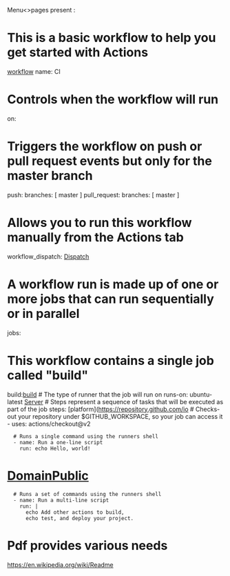 Menu<>pages
present : 
# This is a basic workflow to help you get started with Actions
[workflow](workflow.json)
name: CI

# Controls when the workflow will run
on:
  # Triggers the workflow on push or pull request events but only for the master branch
  push:
    branches: [ master ]
  pull_request:
    branches: [ master ]

  # Allows you to run this workflow manually from the Actions tab
  workflow_dispatch:
[Dispatch](https://IOS.com)
# A workflow run is made up of one or more jobs that can run sequentially or in parallel
jobs:
  # This workflow contains a single job called "build"
  build:[build](https://ISO.com)
    # The type of runner that the job will run on
    runs-on: ubuntu-latest
  [Server](https://ubuntu.com)
    # Steps represent a sequence of tasks that will be executed as part of the job
    steps:
  [platform](https://repository.github.com/io
      # Checks-out your repository under $GITHUB_WORKSPACE, so your job can access it
      - uses: actions/checkout@v2

      # Runs a single command using the runners shell
      - name: Run a one-line script
        run: echo Hello, world!
# [DomainPublic](https://worldwideweb.com)   
      # Runs a set of commands using the runners shell
      - name: Run a multi-line script
        run: |
          echo Add other actions to build,
          echo test, and deploy your project.

# Pdf provides various needs
https://en.wikipedia.org/wiki/Readme
